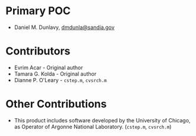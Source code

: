 # Primary POC
* Daniel M. Dunlavy, dmdunla@sandia.gov

# Contributors
* Evrim Acar - Original author
* Tamara G. Kolda - Original author
* Dianne P. O'Leary - ```cstep.m```, ```cvsrch.m```

# Other Contributions 
* This product includes software developed by the University of
Chicago, as Operator of Argonne National Laboratory. (```cstep.m```,
```cvsrch.m```)


